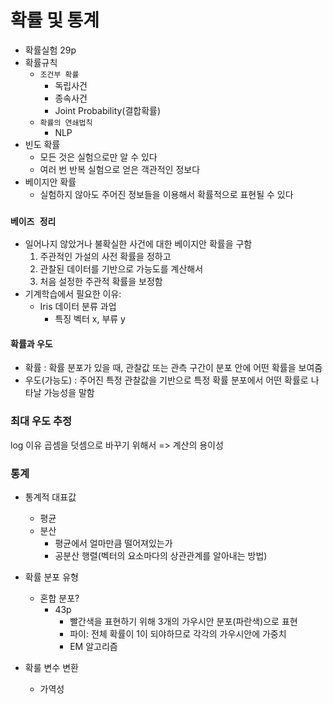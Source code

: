 # 확률 및 통계
* 확률실험 29p
* 확률규칙
    * `조건부 확률`
        * 독립사건
        * 종속사건
        * Joint Probability(결합확률)
    * `확률의 연쇄법칙`
        * NLP
* 빈도 확률
    * 모든 것은 실험으로만 알 수 있다
    * 여러 번 반복 실험으로 얻은 객관적인 정보다
* 베이지안 확률
    * 실험하지 않아도 주어진 정보들을 이용해서 확률적으로 표현될 수 있다

### `베이즈 정리`
* 일어나지 않았거나 불확실한 사건에 대한 베이지안 확률을 구함
    1. 주관적인 가설의 사전 확률을 정하고
    2. 관찰된 데이터를 기반으로 가능도를 계산해서
    3. 처음 설정한 주관적 확률을 보정함
* 기계학습에서 필요한 이유:
    * Iris 데이터 분류 과업
        * 특징 벡터 x, 부류 y

#### 확률과 우도
* 확률 : 확률 분포가 있을 때, 관찰값 또는 관측 구간이 분포 안에 어떤 확률을 보여줌
* 우도(가능도) : 주어진 특정 관찰값을 기반으로 특정 확률 분포에서 어떤 확률로 나타날 가능성을 말함

### 최대 우도 추정
log 이유 곱셈을 덧셈으로 바꾸기 위해서 => 계산의 용이성

### 통계
* 통계적 대표값
    * 평균
    * 분산
        * 평균에서 얼마만큼 떨어져있는가
        * 공분산 행렬(벡터의 요소마다의 상관관계를 알아내는 방법)

* 확률 분포 유형
    * 혼합 분포?
        * 43p
            * 빨간색을 표현하기 위해 3개의 가우시안 분포(파란색)으로 표현
            * 파이: 전체 확률이 1이 되야하므로 각각의 가우시안에 가중치
            * EM 알고리즘
* 확룰 변수 변환
    * 가역성